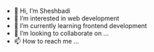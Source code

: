 - 👋 Hi, I’m Sheshbadi
- 👀 I’m interested in web development 
- 🌱 I’m currently learning frontend development 
- 💞️ I’m looking to collaborate on ...
- 📫 How to reach me ...

<!---
Sheshbadi/Sheshbadi is a ✨ special ✨ repository because its `README.md` (this file) appears on your GitHub profile.
You can click the Preview link to take a look at your changes.
--->
